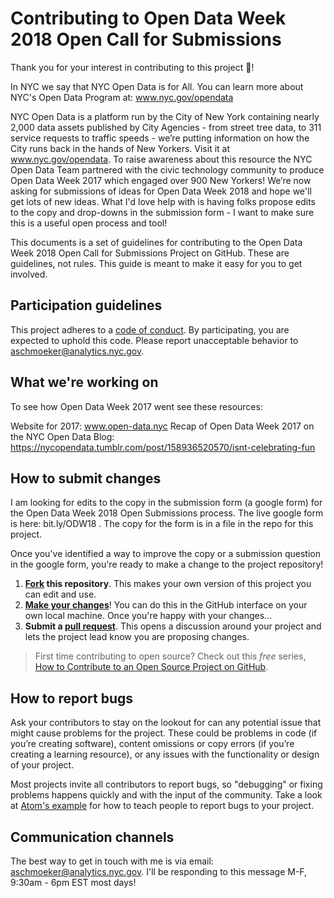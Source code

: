 # Contributing to Open Data Week 2018 Open Call for Submissions

Thank you for your interest in contributing to this project :tada:! 


In NYC we say that NYC Open Data is for All. You can learn more about NYC's Open Data Program at: www.nyc.gov/opendata

NYC Open Data is a platform run by the City of New York containing nearly 2,000 data assets published by City Agencies - from street tree data, to 311 service requests to traffic speeds - we’re putting information on how the City runs back in the hands of New Yorkers. Visit it at www.nyc.gov/opendata. To raise awareness about this resource the NYC Open Data Team partnered with the civic technology community to produce Open Data Week 2017 which engaged over 900 New Yorkers! We’re now asking for submissions of ideas for Open Data Week 2018 and hope we'll get lots of new ideas. What I'd love help with is having folks propose edits to the copy and drop-downs in the submission form - I want to make sure this is a useful open process and tool!

This documents is a set of guidelines for contributing to the Open Data Week 2018 Open Call for Submissions Project on GitHub. These are guidelines, not rules. This guide is meant to make it easy for you to get involved.

## Participation guidelines

This project adheres to a [code of conduct](CODE_OF_CONDUCT.md). By participating, you are expected to uphold this code. Please report unacceptable behavior to aschmoeker@analytics.nyc.gov.

## What we're working on

To see how Open Data Week 2017 went see these resources:

Website for 2017: www.open-data.nyc
Recap of Open Data Week 2017 on the NYC Open Data Blog: https://nycopendata.tumblr.com/post/158936520570/isnt-celebrating-fun

## How to submit changes

I am looking for edits to the copy in the submission form (a google form) for the Open Data Week 2018 Open Submissions process. The live google form is here: bit.ly/ODW18 . The copy for the form is in a file in the repo for this project. 

Once you've identified a way to improve the copy or a submission question in the google form, you're ready to make a change to the project repository!
 
1. **[Fork](https://help.github.com/articles/fork-a-repo/) this repository**. This makes your own version of this project you can edit and use.
2. **[Make your changes](https://guides.github.com/activities/forking/#making-changes)**! You can do this in the GitHub interface on your own local machine. Once you're happy with your changes...
3. **Submit a [pull request](https://help.github.com/articles/proposing-changes-to-a-project-with-pull-requests/)**. This opens a discussion around your project and lets the project lead know you are proposing changes.

> First time contributing to open source? Check out this *free* series, [How to Contribute to an Open Source Project on GitHub](https://egghead.io/series/how-to-contribute-to-an-open-source-project-on-github).

## How to report bugs

Ask your contributors to stay on the lookout for can any potential issue that might cause problems for the project. These could be problems in code (if you’re creating software), content omissions or copy errors (if you’re creating a learning resource), or any issues with the functionality or design of your project. 

Most projects invite all contributors to report bugs, so "debugging" or fixing problems happens quickly and with the input of the community. Take a look at [Atom's example](https://github.com/atom/atom/blob/master/CONTRIBUTING.md#reporting-bugs) for how to teach people to report bugs to your project.

## Communication channels

The best way to get in touch with me is via email: aschmoeker@analytics.nyc.gov. I'll be responding to this message M-F, 9:30am - 6pm EST most days!

